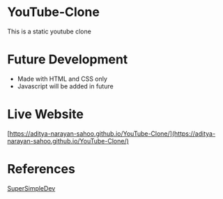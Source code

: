 # YouTube-Clone
This is a static youtube clone 

# Future Development
- Made with HTML and CSS only
- Javascript will be added in future

# Live Website
[https://aditya-narayan-sahoo.github.io/YouTube-Clone/](https://aditya-narayan-sahoo.github.io/YouTube-Clone/)

# References
[SuperSimpleDev](https://www.youtube.com/c/SuperSimpleDev)
